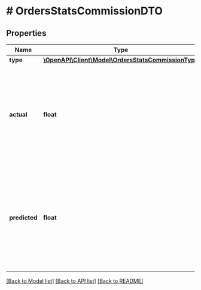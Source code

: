 # # OrdersStatsCommissionDTO

## Properties

Name | Type | Description | Notes
------------ | ------------- | ------------- | -------------
**type** | [**\OpenAPI\Client\Model\OrdersStatsCommissionType**](OrdersStatsCommissionType.md) |  | [optional]
**actual** | **float** | Сумма в рублях, которая была выставлена в момент создания заказа и которую нужно оплатить. Точность — два знака после запятой. | [optional]
**predicted** | **float** | Сумма в рублях, которая была бы выставлена, если бы заказ был создан в момент формирования отчета по заказам. Точность — два знака после запятой. | [optional]

[[Back to Model list]](../../README.md#models) [[Back to API list]](../../README.md#endpoints) [[Back to README]](../../README.md)
